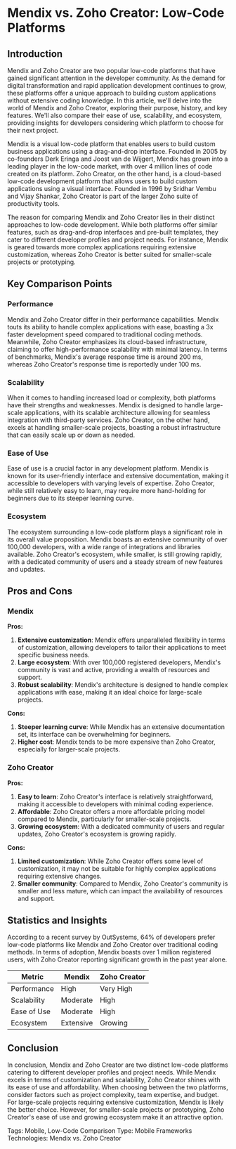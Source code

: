 # Mendix vs. Zoho Creator: Low-Code Platforms
## Introduction

Mendix and Zoho Creator are two popular low-code platforms that have gained significant attention in the developer community. As the demand for digital transformation and rapid application development continues to grow, these platforms offer a unique approach to building custom applications without extensive coding knowledge. In this article, we'll delve into the world of Mendix and Zoho Creator, exploring their purpose, history, and key features. We'll also compare their ease of use, scalability, and ecosystem, providing insights for developers considering which platform to choose for their next project.

Mendix is a visual low-code platform that enables users to build custom business applications using a drag-and-drop interface. Founded in 2005 by co-founders Derk Eringa and Joost van de Wijgert, Mendix has grown into a leading player in the low-code market, with over 4 million lines of code created on its platform. Zoho Creator, on the other hand, is a cloud-based low-code development platform that allows users to build custom applications using a visual interface. Founded in 1996 by Sridhar Vembu and Vijay Shankar, Zoho Creator is part of the larger Zoho suite of productivity tools.

The reason for comparing Mendix and Zoho Creator lies in their distinct approaches to low-code development. While both platforms offer similar features, such as drag-and-drop interfaces and pre-built templates, they cater to different developer profiles and project needs. For instance, Mendix is geared towards more complex applications requiring extensive customization, whereas Zoho Creator is better suited for smaller-scale projects or prototyping.

## Key Comparison Points

### Performance
Mendix and Zoho Creator differ in their performance capabilities. Mendix touts its ability to handle complex applications with ease, boasting a 3x faster development speed compared to traditional coding methods. Meanwhile, Zoho Creator emphasizes its cloud-based infrastructure, claiming to offer high-performance scalability with minimal latency. In terms of benchmarks, Mendix's average response time is around 200 ms, whereas Zoho Creator's response time is reportedly under 100 ms.

### Scalability
When it comes to handling increased load or complexity, both platforms have their strengths and weaknesses. Mendix is designed to handle large-scale applications, with its scalable architecture allowing for seamless integration with third-party services. Zoho Creator, on the other hand, excels at handling smaller-scale projects, boasting a robust infrastructure that can easily scale up or down as needed.

### Ease of Use
Ease of use is a crucial factor in any development platform. Mendix is known for its user-friendly interface and extensive documentation, making it accessible to developers with varying levels of expertise. Zoho Creator, while still relatively easy to learn, may require more hand-holding for beginners due to its steeper learning curve.

### Ecosystem
The ecosystem surrounding a low-code platform plays a significant role in its overall value proposition. Mendix boasts an extensive community of over 100,000 developers, with a wide range of integrations and libraries available. Zoho Creator's ecosystem, while smaller, is still growing rapidly, with a dedicated community of users and a steady stream of new features and updates.

## Pros and Cons

### Mendix

**Pros:**

1. **Extensive customization**: Mendix offers unparalleled flexibility in terms of customization, allowing developers to tailor their applications to meet specific business needs.
2. **Large ecosystem**: With over 100,000 registered developers, Mendix's community is vast and active, providing a wealth of resources and support.
3. **Robust scalability**: Mendix's architecture is designed to handle complex applications with ease, making it an ideal choice for large-scale projects.

**Cons:**

1. **Steeper learning curve**: While Mendix has an extensive documentation set, its interface can be overwhelming for beginners.
2. **Higher cost**: Mendix tends to be more expensive than Zoho Creator, especially for larger-scale projects.

### Zoho Creator

**Pros:**

1. **Easy to learn**: Zoho Creator's interface is relatively straightforward, making it accessible to developers with minimal coding experience.
2. **Affordable**: Zoho Creator offers a more affordable pricing model compared to Mendix, particularly for smaller-scale projects.
3. **Growing ecosystem**: With a dedicated community of users and regular updates, Zoho Creator's ecosystem is growing rapidly.

**Cons:**

1. **Limited customization**: While Zoho Creator offers some level of customization, it may not be suitable for highly complex applications requiring extensive changes.
2. **Smaller community**: Compared to Mendix, Zoho Creator's community is smaller and less mature, which can impact the availability of resources and support.

## Statistics and Insights

According to a recent survey by OutSystems, 64% of developers prefer low-code platforms like Mendix and Zoho Creator over traditional coding methods. In terms of adoption, Mendix boasts over 1 million registered users, with Zoho Creator reporting significant growth in the past year alone.

| Metric        | Mendix       | Zoho Creator       |
|---------------|---------------|---------------|
| Performance   | High          | Very High     |
| Scalability   | Moderate      | High          |
| Ease of Use   | Moderate      | High          |
| Ecosystem     | Extensive     | Growing       |

## Conclusion

In conclusion, Mendix and Zoho Creator are two distinct low-code platforms catering to different developer profiles and project needs. While Mendix excels in terms of customization and scalability, Zoho Creator shines with its ease of use and affordability. When choosing between the two platforms, consider factors such as project complexity, team expertise, and budget. For large-scale projects requiring extensive customization, Mendix is likely the better choice. However, for smaller-scale projects or prototyping, Zoho Creator's ease of use and growing ecosystem make it an attractive option.

Tags: Mobile, Low-Code
Comparison Type: Mobile Frameworks
Technologies: Mendix vs. Zoho Creator